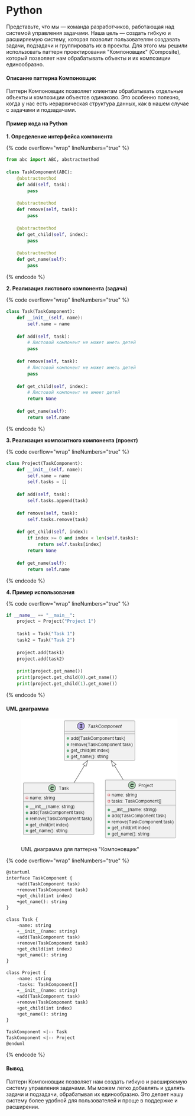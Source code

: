 # Python

Представьте, что мы — команда разработчиков, работающая над системой управления задачами. Наша цель — создать гибкую и расширяемую систему, которая позволит пользователям создавать задачи, подзадачи и группировать их в проекты. Для этого мы решили использовать паттерн проектирования "Компоновщик" (Composite), который позволяет нам обрабатывать объекты и их композиции единообразно.

#### Описание паттерна Компоновщик

Паттерн Компоновщик позволяет клиентам обрабатывать отдельные объекты и композиции объектов одинаково. Это особенно полезно, когда у нас есть иерархическая структура данных, как в нашем случае с задачами и подзадачами.

#### Пример кода на Python

**1. Определение интерфейса компонента**

{% code overflow="wrap" lineNumbers="true" %}
```python
from abc import ABC, abstractmethod

class TaskComponent(ABC):
    @abstractmethod
    def add(self, task):
        pass

    @abstractmethod
    def remove(self, task):
        pass

    @abstractmethod
    def get_child(self, index):
        pass

    @abstractmethod
    def get_name(self):
        pass
```
{% endcode %}

**2. Реализация листового компонента (задача)**

{% code overflow="wrap" lineNumbers="true" %}
```python
class Task(TaskComponent):
    def __init__(self, name):
        self.name = name

    def add(self, task):
        # Листовой компонент не может иметь детей
        pass

    def remove(self, task):
        # Листовой компонент не может иметь детей
        pass

    def get_child(self, index):
        # Листовой компонент не имеет детей
        return None

    def get_name(self):
        return self.name
```
{% endcode %}

**3. Реализация композитного компонента (проект)**

{% code overflow="wrap" lineNumbers="true" %}
```python
class Project(TaskComponent):
    def __init__(self, name):
        self.name = name
        self.tasks = []

    def add(self, task):
        self.tasks.append(task)

    def remove(self, task):
        self.tasks.remove(task)

    def get_child(self, index):
        if index >= 0 and index < len(self.tasks):
            return self.tasks[index]
        return None

    def get_name(self):
        return self.name
```
{% endcode %}

**4. Пример использования**

{% code overflow="wrap" lineNumbers="true" %}
```python
if __name__ == "__main__":
    project = Project("Project 1")

    task1 = Task("Task 1")
    task2 = Task("Task 2")

    project.add(task1)
    project.add(task2)

    print(project.get_name())
    print(project.get_child(0).get_name())
    print(project.get_child(1).get_name())
```
{% endcode %}

#### UML диаграмма

<figure><img src="../../../../../.gitbook/assets/image.png" alt=""><figcaption><p>UML диаграмма для паттерна "Компоновщик"</p></figcaption></figure>

{% code overflow="wrap" lineNumbers="true" %}
```plantuml
@startuml
interface TaskComponent {
    +add(TaskComponent task)
    +remove(TaskComponent task)
    +get_child(int index)
    +get_name(): string
}

class Task {
    -name: string
    +__init__(name: string)
    +add(TaskComponent task)
    +remove(TaskComponent task)
    +get_child(int index)
    +get_name(): string
}

class Project {
    -name: string
    -tasks: TaskComponent[]
    +__init__(name: string)
    +add(TaskComponent task)
    +remove(TaskComponent task)
    +get_child(int index)
    +get_name(): string
}

TaskComponent <|-- Task
TaskComponent <|-- Project
@enduml
```
{% endcode %}

#### Вывод

Паттерн Компоновщик позволяет нам создать гибкую и расширяемую систему управления задачами. Мы можем легко добавлять и удалять задачи и подзадачи, обрабатывая их единообразно. Это делает нашу систему более удобной для пользователей и проще в поддержке и расширении.
